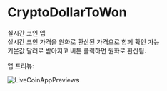 # CryptoDollarToWon
실시간 코인 앱  
실시간 코인 가격을 원화로 환산된 가격으로 함께 확인 가능  
기본값 달러로 받아지고 버튼 클릭하면 원화로 환산됨. 

앱 프리뷰:  
  
  
![LiveCoinAppPreviews](https://user-images.githubusercontent.com/90740892/175232662-19c175b2-357d-4097-b82c-c8c02fdf654d.gif)
